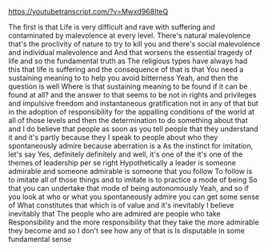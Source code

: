 https://youtubetranscript.com/?v=Mwxd968IteQ

 The first is that Life is very difficult and rave with suffering and contaminated by malevolence at every level. There's natural malevolence that's the proclivity of nature to try to kill you and there's social malevolence and individual malevolence and And that worsens the essential tragedy of life and so the fundamental truth as The religious types have always had this that life is suffering and the consequence of that is that You need a sustaining meaning to to help you avoid bitterness Yeah, and then the question is well Where is that sustaining meaning to be found if it can be found at all? and the answer to that seems to be not in rights and privileges and impulsive freedom and instantaneous gratification not in any of that but in the adoption of responsibility for the appalling conditions of the world at all of those levels and then the determination to do something about that and I do believe that people as soon as you tell people that they understand it and it's partly because they I speak to people about who they spontaneously admire because aberration is a As the instinct for imitation, let's say Yes, definitely definitely and well, it's one of the it's one of the themes of leadership per se right Hypothetically a leader is someone admirable and someone admirable is someone that you follow To follow is to imitate all of those things and to imitate is to practice a mode of being So that you can undertake that mode of being autonomously Yeah, and so if you look at who or what you spontaneously admire you can get some sense of What constitutes that which is of value and it's inevitably I believe inevitably that The people who are admired are people who take Responsibility and the more responsibility that they take the more admirable they become and so I don't see how any of that is Is disputable in some fundamental sense